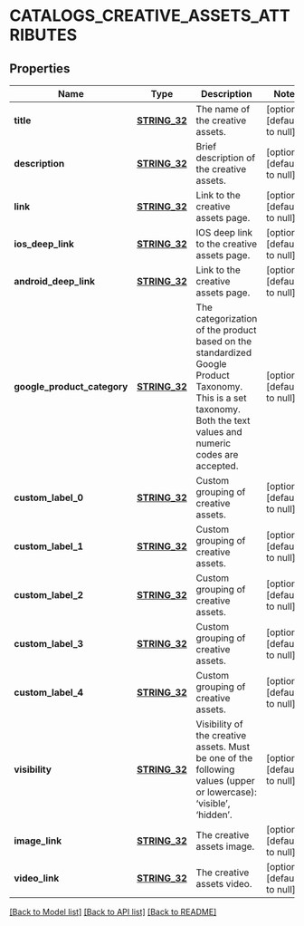 # CATALOGS_CREATIVE_ASSETS_ATTRIBUTES

## Properties
Name | Type | Description | Notes
------------ | ------------- | ------------- | -------------
**title** | [**STRING_32**](STRING_32.md) | The name of the creative assets. | [optional] [default to null]
**description** | [**STRING_32**](STRING_32.md) | Brief description of the creative assets. | [optional] [default to null]
**link** | [**STRING_32**](STRING_32.md) | Link to the creative assets page. | [optional] [default to null]
**ios_deep_link** | [**STRING_32**](STRING_32.md) | IOS deep link to the creative assets page. | [optional] [default to null]
**android_deep_link** | [**STRING_32**](STRING_32.md) | Link to the creative assets page. | [optional] [default to null]
**google_product_category** | [**STRING_32**](STRING_32.md) | The categorization of the product based on the standardized Google Product Taxonomy. This is a set taxonomy. Both the text values and numeric codes are accepted. | [optional] [default to null]
**custom_label_0** | [**STRING_32**](STRING_32.md) | Custom grouping of creative assets. | [optional] [default to null]
**custom_label_1** | [**STRING_32**](STRING_32.md) | Custom grouping of creative assets. | [optional] [default to null]
**custom_label_2** | [**STRING_32**](STRING_32.md) | Custom grouping of creative assets. | [optional] [default to null]
**custom_label_3** | [**STRING_32**](STRING_32.md) | Custom grouping of creative assets. | [optional] [default to null]
**custom_label_4** | [**STRING_32**](STRING_32.md) | Custom grouping of creative assets. | [optional] [default to null]
**visibility** | [**STRING_32**](STRING_32.md) | Visibility of the creative assets. Must be one of the following values (upper or lowercase): ‘visible’, ‘hidden’. | [optional] [default to null]
**image_link** | [**STRING_32**](STRING_32.md) | The creative assets image. | [optional] [default to null]
**video_link** | [**STRING_32**](STRING_32.md) | The creative assets video. | [optional] [default to null]

[[Back to Model list]](../README.md#documentation-for-models) [[Back to API list]](../README.md#documentation-for-api-endpoints) [[Back to README]](../README.md)


